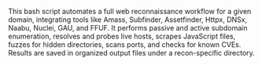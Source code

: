 This bash script automates a full web reconnaissance workflow for a given domain, integrating tools like Amass, Subfinder, Assetfinder, Httpx, DNSx, Naabu, Nuclei, GAU, and FFUF. It performs passive and active subdomain enumeration, resolves and probes live hosts, scrapes JavaScript files, fuzzes for hidden directories, scans ports, and checks for known CVEs. Results are saved in organized output files under a recon-specific directory.
